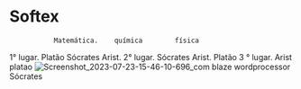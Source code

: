 # Softex

               Matemática.    química        física 
1° lugar.       Platão        Sócrates        Arist. 
2° lugar.      Sócrates        Arist.        Platão 
3 ° lugar.      Arist          platao      ![Screenshot_2023-07-23-15-46-10-696_com blaze wordprocessor](https://github.com/victorflacerda/Softex/assets/140343598/01108cc3-5283-418e-a81a-e917178c985b)
 Sócrates

